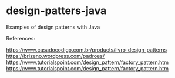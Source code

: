 # design-patters-java

Examples of design patterns with Java

References:

https://www.casadocodigo.com.br/products/livro-design-patterns<br/>
https://brizeno.wordpress.com/padroes/<br/>
https://www.tutorialspoint.com/design_pattern/factory_pattern.htm<br/>
https://www.tutorialspoint.com/design_pattern/factory_pattern.htm<br/>
